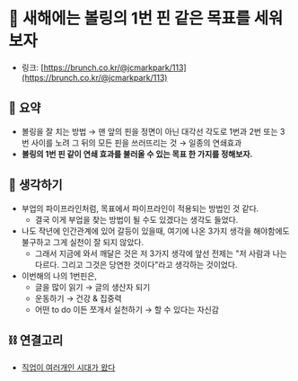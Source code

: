 # 🎳 새해에는 볼링의 1번 핀 같은 목표를 세워보자

- 링크: [https://brunch.co.kr/@jcmarkpark/113](https://brunch.co.kr/@jcmarkpark/113)

## 📝 요약 
- 볼링을 잘 치는 방법 → 맨 앞의 핀을 정면이 아닌 대각선 각도로 1번과 2번 또는 3번 사이를 노려 그 뒤의 모든 핀을 쓰러뜨리는 것 → 일종의 연쇄효과 
- **볼링의 1번 핀 같이 연쇄 효과를 불러올 수 있는 목표 한 가지를 정해보자.**

## 🤔 생각하기 
- 부업의 파이프라인처럼, 목표에서 파이프라인이 적용되는 방법인 것 같다.
  - 결국 이게 부업을 찾는 방법이 될 수도 있겠다는 생각도 들었다.    
- 나도 작년에 인간관계에 있어 갈등이 있을때, 여기에 나온 3가지 생각을 해야함에도 불구하고 그게 실천이 잘 되지 않았다.  
  - 그래서 지금에 와서 깨달은 것은 저 3가지 생각에 앞선 전제는 "저 사람과 나는 다르다. 그리고 그것은 당연한 것이다"라고 생각하는 것이었다.  
- 이번해의 나의 1번핀은,
  - 글을 많이 읽기 → 글의 생산자 되기 
  - 운동하기 → 건강 & 집중력 
  - 어떤 to do 이든 쪼개서 실천하기 → 할 수 있다는 자신감 

## ⛓ 연결고리 
- [직업이 여러개인 시대가 왔다](../Business/the-era-of-many-job-has-come.md)
